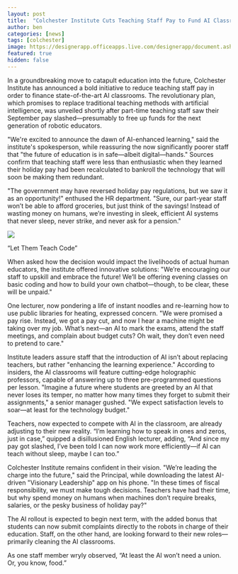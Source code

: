 ```yaml
---
layout: post
title:  "Colchester Institute Cuts Teaching Staff Pay to Fund AI Classrooms"
author: ben
categories: [news]
tags: [colchester]
image: https://designerapp.officeapps.live.com/designerapp/document.ashx?path=/fdf49a64-9feb-4b0c-9ca1-884f9895c71e/DallEGeneratedImages/dalle-d57f07b9-7243-486a-94a2-1890e2cb14a20251674603282541448200.jpg&dcHint=FranceCentral&fileToken=afb301ac-1fe5-4bb1-bfd9-7631851d9af6
featured: true
hidden: false
---
```


In a groundbreaking move to catapult education into the future, Colchester Institute has announced a bold initiative to reduce teaching staff pay in order to finance state-of-the-art AI classrooms. The revolutionary plan, which promises to replace traditional teaching methods with artificial intelligence, was unveiled shortly after part-time teaching staff saw their September pay slashed—presumably to free up funds for the next generation of robotic educators.

"We're excited to announce the dawn of AI-enhanced learning," said the institute's spokesperson, while reassuring the now significantly poorer staff that "the future of education is in safe—albeit digital—hands." Sources confirm that teaching staff were less than enthusiastic when they learned their holiday pay had been recalculated to bankroll the technology that will soon be making them redundant.

"The government may have reversed holiday pay regulations, but we saw it as an opportunity!" enthused the HR department. "Sure, our part-year staff won’t be able to afford groceries, but just think of the savings! Instead of wasting money on humans, we’re investing in sleek, efficient AI systems that never sleep, never strike, and never ask for a pension."

![](https://www.colchester.ac.uk/wp-content/uploads/2023/01/SW4-01.jpg)

“Let Them Teach Code”

When asked how the decision would impact the livelihoods of actual human educators, the institute offered innovative solutions: "We’re encouraging our staff to upskill and embrace the future! We’ll be offering evening classes on basic coding and how to build your own chatbot—though, to be clear, these will be unpaid."

One lecturer, now pondering a life of instant noodles and re-learning how to use public libraries for heating, expressed concern. "We were promised a pay rise. Instead, we got a pay cut, and now I hear a machine might be taking over my job. What’s next—an AI to mark the exams, attend the staff meetings, and complain about budget cuts? Oh wait, they don’t even need to pretend to care."

Institute leaders assure staff that the introduction of AI isn’t about replacing teachers, but rather "enhancing the learning experience." According to insiders, the AI classrooms will feature cutting-edge holographic professors, capable of answering up to three pre-programmed questions per lesson. "Imagine a future where students are greeted by an AI that never loses its temper, no matter how many times they forget to submit their assignments," a senior manager gushed. "We expect satisfaction levels to soar—at least for the technology budget."

Teachers, now expected to compete with AI in the classroom, are already adjusting to their new reality. “I’m learning how to speak in ones and zeros, just in case,” quipped a disillusioned English lecturer, adding, “And since my pay got slashed, I’ve been told I can now work more efficiently—if AI can teach without sleep, maybe I can too.”

Colchester Institute remains confident in their vision. "We’re leading the charge into the future," said the Principal, while downloading the latest AI-driven "Visionary Leadership" app on his phone. "In these times of fiscal responsibility, we must make tough decisions. Teachers have had their time, but why spend money on humans when machines don’t require breaks, salaries, or the pesky business of holiday pay?"

The AI rollout is expected to begin next term, with the added bonus that students can now submit complaints directly to the robots in charge of their education. Staff, on the other hand, are looking forward to their new roles—primarily cleaning the AI classrooms.

As one staff member wryly observed, “At least the AI won’t need a union. Or, you know, food.”
